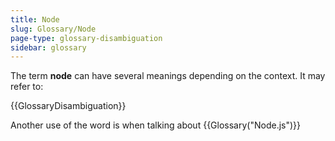 ```yaml
---
title: Node
slug: Glossary/Node
page-type: glossary-disambiguation
sidebar: glossary
---
```


The term **node** can have several meanings depending on the context. It may refer to:

{{GlossaryDisambiguation}}

Another use of the word is when talking about {{Glossary("Node.js")}}
